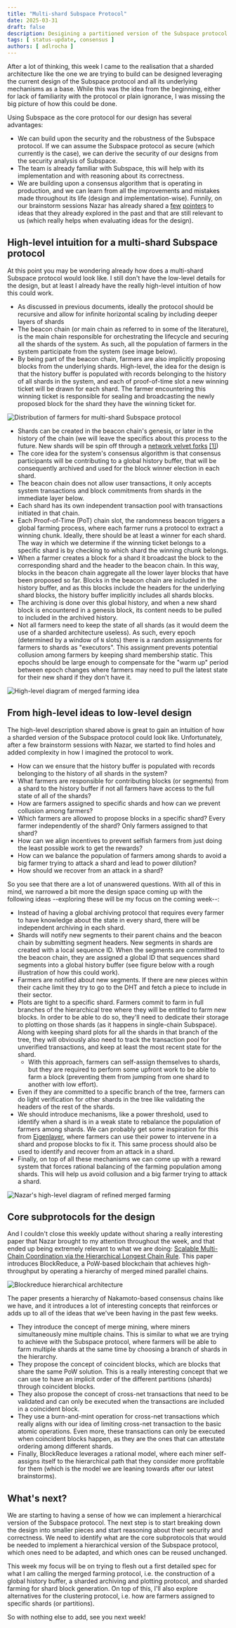 ```yaml
---
title: "Multi-shard Subspace Protocol"
date: 2025-03-31
draft: false
description: Desigining a partitioned version of the Subspace protocol for increased scalability.
tags: [ status-update, consensus ]
authors: [ adlrocha ]
---
```


After a lot of thinking, this week I came to the realisation that a sharded architecture like the one we are trying to build can be designed leveraging the current design of the Subspace protocol and all its underlying mechanisms as a base. While this was the idea from the beginning, either for lack of familiarity with the protocol or plain ignorance, I was missing the big picture of how this could be done.

<!--more-->

Using Subspace as the core protocol for our design has several advantages:
- We can build upon the security and the robustness of the Subspace protocol. If we can assume the Subspace protocol as secure (which currently is the case), we can derive the security of our designs from the security analysis of Subspace.
- The team is already familiar with Subspace, this will help with its implementation and with reasoning about its correctness.
- We are building upon a consensus algorithm that is operating in production, and we can learn from all the improvements and mistakes made throughout its life (design and implementation-wise). Funnily, on our brainstorm sessions Nazar has already shared a [few](https://forum.autonomys.xyz/t/farmer-equivocation-is-problematic/3063?u=nazar-pc) [pointers](https://forum.autonomys.xyz/t/change-derivation-of-pospace-seed-and-hdd-compatible-exploit/4438?u=nazar-pc) to ideas that they already explored in the past and that are still relevant to us (which really helps when evaluating ideas for the design).


## High-level intuition for a multi-shard Subspace protocol
At this point you may be wondering already how does a multi-shard Subspace protocol would look like. I still don't have the low-level details for the design, but at least I already have the really high-level intuition of how this could work. 
- As discussed in previous documents, ideally the protocol should be recursive and allow for infinite horizontal scaling by including deeper layers of shards
- The beacon chain (or main chain as referred to in some of the literature), is the main chain responsible for orchestrating the lifecycle and securing all the shards of the system. As such, all the population of farmers in the system participate from the system (see image below).
- By being part of the beacon chain, farmers are also implicitly proposing blocks from the underlying shards. High-level, the idea for the design is that the history buffer is populated with records belonging to the history of all shards in the system, and each of proof-of-time slot a new winning ticket will be drawn for each shard. The farmer encountering this winning ticket is responsible for sealing and broadcasting the newly proposed block for the shard they have the winning ticket for.

![Distribution of farmers for multi-shard Subspace protocol](./images/2025-03-31-farmer-distribution.png)

- Shards can be created in the beacon chain's genesis, or later in the history of the chain (we will leave the specifics about this process to the future. New shards will be spin off through a [network velvet forks](https://www.nmkr.io/glossary/velvet-fork-in-blockchain) [[1]]())
- The core idea for the system's consensus algorithm is that consensus participants will be contributing to a global history buffer, that will be consequently archived and used for the block winner election in each shard.
- The beacon chain does not allow user transactions, it only accepts system transactions and block commitments from shards in the immediate layer below.
- Each shard has its own independent transaction pool with transactions initiated in that chain.
- Each Proof-of-Time (PoT) chain slot, the randomness beacon triggers a global farming process, where each farmer runs a protocol to extract a winning chunk. Ideally, there should be at least a winner for each shard. The way in which we determine if the winning ticket belongs to a specific shard is by checking to which shard the winning chunk belongs.
- When a farmer creates a block for a shard it broadcast the block to the corresponding shard and the header to the beacon chain. In this way, blocks in the beacon chain aggregate all the lower layer blocks that have been proposed so far. Blocks in the beacon chain are included in the history buffer, and as this blocks include the headers for the underlying shard blocks, the history buffer implicitly includes all shards blocks.
- The archiving is done over this global history, and when a new shard block is encountered in a genesis block, its content needs to be pulled to included in the archived history. 
- Not all farmers need to keep the state of all shards (as it would deem the use of a sharded architecture useless). As such, every epoch (determined by a window of `N` slots) there is a random assignments for farmers to shards as "executors". This assignment prevents potential collusion among farmers by keeping shard membership static. This epochs should be large enough to compensate for the "warm up" period between epoch changes where farmers may need to pull the latest state for their new shard if they don't have it.

![High-level diagram of merged farming idea](./images/2025-03-31-merged-farming-idea.png)

## From high-level ideas to low-level design
The high-level description shared above is great to gain an intuition of how a sharded version of the Subspace protocol could look like. Unfortunately, after a few brainstorm sessions with Nazar, we started to find holes and added complexity in how I imagined the protocol to work.
- How can we ensure that the history buffer is populated with records belonging to the history of all shards in the system?
- What farmers are responsible for contributing blocks (or segments) from a shard to the history buffer if not all farmers have access to the full state of all of the shards?
- How are farmers assigned to specific shards and how can we prevent collusion among farmers?
- Which farmers are allowed to propose blocks in a specific shard? Every farmer independently of the shard? Only farmers assigned to that shard?
- How can we align incentives to prevent selfish farmers from just doing the least possible work to get the rewards?
- How can we balance the population of farmers among shards to avoid a big farmer trying to attack a shard and lead to power dilution?
- How should we recover from an attack in a shard?

So you see that there are a lot of unanswered questions. With all of this in mind, we narrowed a bit more the design space coming up with the following ideas --exploring these will be my focus on the coming week--:
- Instead of having a global archiving protocol that requires every farmer to have knowledge about the state in every shard, there will be independent archiving in each shard. 
- Shards will notify new segments to their parent chains and the beacon chain by submitting segment headers. New segments in shards are created with a local sequence ID. When the segments are committed to the beacon chain, they are assigned a global ID that sequences shard segments into a global history buffer (see figure below with a rough illustration of how this could work).
- Farmers are notified about new segments. If there are new pieces within their cache limit they try to go to the DHT and fetch a piece to include in their sector.
- Plots are tight to a specific shard. Farmers commit to farm in full branches of the hierarchical tree where they will be entitled to farm new blocks. In order to be able to do so, they'll need to dedicate their storage to plotting on those shards (as it happens in single-chain Subspace). Along with keeping shard plots for all the shards in that branch of the tree, they will obviously also need to track the transaction pool for unverified transactions, and keep at least the most recent state for the shard.
	- With this approach, farmers can self-assign themselves to shards, but they are required to perform some upfront work to be able to farm a block (preventing them from jumping from one shard to another with low effort).
- Even if they are committed to a specific branch of the tree, farmers can do light verification for other shards in the tree like validating the headers of the rest of the shards.
- We should introduce mechanisms, like a power threshold, used to identify when a shard is in a weak state to rebalance the population of farmers among shards. We can probably get some inspiration for this from [Eigenlayer](https://eigenlayer.xyz/), where farmers can use their power to intervene in a shard and propose blocks to fix it. This same process should also be used to identify and recover from an attack in a shard.
- Finally, on top of all these mechanisms we can come up with a reward system that forces rational balancing of the farming population among shards. This will help us avoid collusion and a big farmer trying to attack a shard.

![Nazar's high-level diagram of refined merged farming](./images/2025-03-31-nazar-diagram.png)

## Core subprotocols for the design
And I couldn't close this weekly update without sharing a really interesting paper that Nazar brought to my attention throughout the week, and that ended up being extremely relevant to what we are doing: [Scalable Multi-Chain Coordination via the Hierarchical Longest Chain Rule](https://ieeexplore.ieee.org/document/9881846). This paper introduces BlockReduce, a PoW-based blockchain that achieves high-throughput by operating a hierarchy of merged mined parallel chains.

![Blockreduce hierarchical architecture](./images/2025-03-31-blockreduce-image.png)

The paper presents a hierarchy of Nakamoto-based consensus chains like we have, and it introduces a lot of interesting concepts that reinforces or adds up to all of the ideas that we've been having in the past few weeks.
- They introduce the concept of merge mining, where miners simultaneously mine multiple chains. This is similar to what we are trying to achieve with the Subspace protocol, where farmers will be able to farm multiple shards at the same time by choosing a branch of shards in the hierarchy.
- They propose the concept of coincident blocks, which are blocks that share the same PoW solution. This is a really interesting concept that we can use to have an implicit order of the different partitions (shards) through coincident blocks.
- They also propose the concept of cross-net transactions that need to be validated and can only be executed when the transactions are included in a coincident block.
- They use a burn-and-mint operation for cross-net transactions which really aligns with our idea of limiting cross-net transaction to the basic atomic operations. Even more, these transactions can only be executed when coincident blocks happen, as they are the ones that can attestate ordering among different shards.
- Finally, BlockReduce leverages a rational model, where each miner self-assigns itself to the hierarchical path that they consider more profitable for them (which is the model we are leaning towards after our latest brainstorms).

## What's next?
We are starting to having a sense of how we can implement a hierarchical version of the Subspace protocol. The next step is to start breaking down the design into smaller pieces and start reasoning about their security and correctness. We need to identify what are the core subprotocols that would be needed to implement a hierarchical version of the Subspace protocol, which ones need to be adapted, and which ones can be reused unchanged.

This week my focus will be on trying to flesh out a first detailed spec for what I am calling the merged farming protocol, i.e. the construction of a global history buffer, a sharded archiving and plotting protocol, and sharded farming for shard block generation. On top of this, I'll also explore alternatives for the clustering protocol, i.e. how are farmers assigned to specific shards (or partitions).

So with nothing else to add, see you next week!
